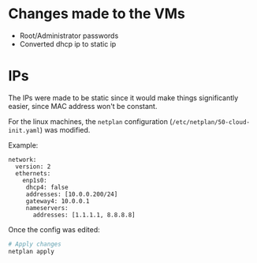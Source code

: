 # Changes made to the VMs

- Root/Administrator passwords
- Converted dhcp ip to static ip

# IPs

The IPs were made to be static since it would make things significantly easier, since MAC address won't be constant.

For the linux machines, the `netplan` configuration (`/etc/netplan/50-cloud-init.yaml`) was modified.

Example:

```
network:
  version: 2
  ethernets:
    enp1s0:
     dhcp4: false
     addresses: [10.0.0.200/24]
     gateway4: 10.0.0.1
     nameservers:
       addresses: [1.1.1.1, 8.8.8.8]
```

Once the config was edited:

```sh
# Apply changes
netplan apply
```

